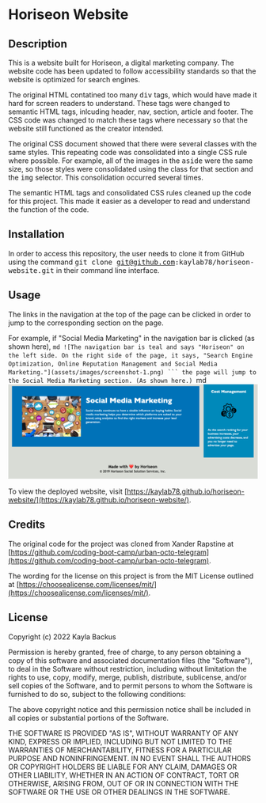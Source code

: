 # Horiseon Website

## Description
This is a website built for Horiseon, a digital marketing company. The website code has been updated to follow accessibility standards so that the website is optimized for search engines.

The original HTML contatined too many <samp>div</samp> tags, which would have made it hard for screen readers to understand. These tags were changed to semantic HTML tags, inlcuding header, nav, section, article and footer. The CSS code was changed to match these tags where necessary so that the website still functioned as the creator intended.

The original CSS document showed that there were several classes with the same styles. This repeating code was consolidated into a single CSS rule where possible. For example, all of the images in the <samp>aside</samp> were the same size, so those styles were consolidated using the class for that section and the <samp>img</samp> selector. This consolidation occurred several times.

The semantic HTML tags and consolidated CSS rules cleaned up the code for this project. This made it easier as a developer to read and understand the function of the code.

## Installation
In order to access this repository, the user needs to clone it from GitHub using the command <samp>git clone git@github.com:kaylab78/horiseon-website.git</samp> in their command line interface.

## Usage
The links in the navigation at the top of the page can be clicked in order to jump to the corresponding section on the page. 

For example, if "Social Media Marketing" in the navigation bar is clicked (as shown here), 
    ``md
    ![The navigation bar is teal and says "Horiseon" on the left side. On the right side of the page, it says, "Search Engine Optimization, Online Reputation Management and Social Media Marketing."](assets/images/screenshot-1.png)
    ```
the page will jump to the Social Media Marketing section. (As shown here.)
    ``md
    ![The webpage says "Social Media Marketing" with a one sentence description underneath. There is a photo on the left side of the screen showing a group of people around a table discussing social media.](assets/images/screenshot-2.png)

To view the deployed website, visit [https://kaylab78.github.io/horiseon-website/](https://kaylab78.github.io/horiseon-website/).

## Credits
The original code for the project was cloned from Xander Rapstine at [https://github.com/coding-boot-camp/urban-octo-telegram](https://github.com/coding-boot-camp/urban-octo-telegram).

The wording for the license on this project is from the MIT License outlined at [https://choosealicense.com/licenses/mit/](https://choosealicense.com/licenses/mit/).

## License
Copyright (c) 2022 Kayla Backus

Permission is hereby granted, free of charge, to any person obtaining a copy of this software and associated documentation files (the "Software"), to deal in the Software without restriction, including without limitation the rights to use, copy, modify, merge, publish, distribute, sublicense, and/or sell copies of the Software, and to permit persons to whom the Software is furnished to do so, subject to the following conditions:

The above copyright notice and this permission notice shall be included in all copies or substantial portions of the Software.

THE SOFTWARE IS PROVIDED "AS IS", WITHOUT WARRANTY OF ANY KIND, EXPRESS OR IMPLIED, INCLUDING BUT NOT LIMITED TO THE WARRANTIES OF MERCHANTABILITY, FITNESS FOR A PARTICULAR PURPOSE AND NONINFRINGEMENT. IN NO EVENT SHALL THE AUTHORS OR COPYRIGHT HOLDERS BE LIABLE FOR ANY CLAIM, DAMAGES OR OTHER LIABILITY, WHETHER IN AN ACTION OF CONTRACT, TORT OR OTHERWISE, ARISING FROM, OUT OF OR IN CONNECTION WITH THE SOFTWARE OR THE USE OR OTHER DEALINGS IN THE SOFTWARE.